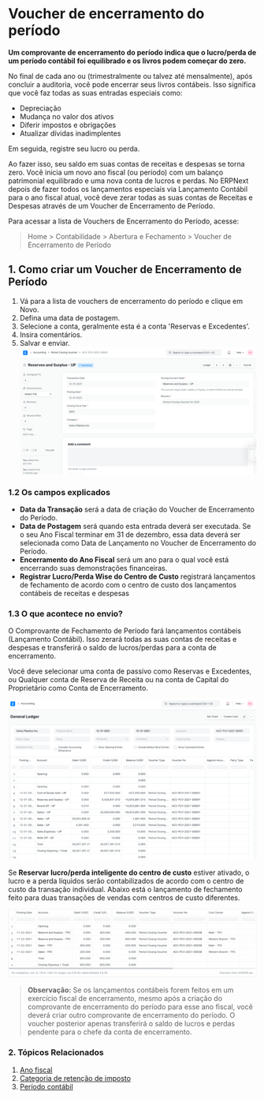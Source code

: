 # Voucher de encerramento do período



**Um comprovante de encerramento do período indica que o lucro/perda de um período contábil foi equilibrado e os livros podem começar do zero.**


No final de cada ano ou (trimestralmente ou talvez até mensalmente), após concluir a auditoria, você pode encerrar seus livros contábeis. Isso significa que você faz todas as suas entradas especiais como:


* Depreciação
* Mudança no valor dos ativos
* Diferir impostos e obrigações
* Atualizar dívidas inadimplentes


Em seguida, registre seu lucro ou perda.


Ao fazer isso, seu saldo em suas contas de receitas e despesas se torna zero. Você inicia um novo ano fiscal (ou período) com um balanço patrimonial equilibrado e uma nova conta de lucros e perdas. No ERPNext depois de fazer todos os lançamentos especiais via Lançamento Contábil para o ano fiscal atual, você deve zerar todas as suas contas de Receitas e Despesas através de um Voucher de Encerramento de Período.


Para acessar a lista de Vouchers de Encerramento do Período, acesse:



> 
> Home > Contabilidade > Abertura e Fechamento > Voucher de Encerramento de Período
> 
> 
> 


## 1. Como criar um Voucher de Encerramento de Período


1. Vá para a lista de vouchers de encerramento do período e clique em Novo.
2. Defina uma data de postagem.
3. Selecione a conta, geralmente esta é a conta 'Reservas e Excedentes'.
4. Insira comentários.
5. Salvar e enviar.
![Voucher de encerramento do período](/files/period-closing-voucher.png)


### 1.2 Os campos explicados


* **Data da Transação** será a data de criação do Voucher de Encerramento do Período.
* **Data de Postagem** será quando esta entrada deverá ser executada. Se o seu Ano Fiscal terminar em 31 de dezembro, essa data deverá ser selecionada como Data de Lançamento no Voucher de Encerramento do Período.
* **Encerramento do Ano Fiscal** será um ano para o qual você está encerrando suas demonstrações financeiras.
* **Registrar Lucro/Perda Wise do Centro de Custo** registrará lançamentos de fechamento de acordo com o centro de custo dos lançamentos contábeis de receitas e despesas


### 1.3 O que acontece no envio?


O Comprovante de Fechamento de Período fará lançamentos contábeis (Lançamento Contábil). Isso zerará todas as suas contas de receitas e despesas e transferirá o saldo de lucros/perdas para a conta de encerramento.


Você deve selecionar uma conta de passivo como Reservas e Excedentes, ou Qualquer conta de Reserva de Receita ou na conta de Capital do Proprietário como Conta de Encerramento.


![Ledger de voucher de encerramento do período](/files/period-closing-voucher-ledger.png)


Se **Reservar lucro/perda inteligente do centro de custo** estiver ativado, o lucro e a perda líquidos serão contabilizados de acordo com o centro de custo da transação individual. Abaixo está o lançamento de fechamento feito para duas transações de vendas com centros de custo diferentes.


![Voucher de encerramento do período baseado no centro de custo](/files/cost-center-wise-period-closing-voucher.png)



> 
> **Observação:** Se os lançamentos contábeis forem feitos em um exercício fiscal de encerramento, mesmo após a criação do comprovante de encerramento do período para esse ano fiscal, você deverá criar outro comprovante de encerramento do período. O voucher posterior apenas transferirá o saldo de lucros e perdas pendente para o chefe da conta de encerramento.
> 
> 
> 


### 2. Tópicos Relacionados


1. [Ano fiscal](/docs/pt/accounts/fiscal-year)
2. [Categoria de retenção de imposto](/docs/pt/accounts/tax-withholding-category)
3. [Período contábil](/docs/pt/accounts/accounting-period)



